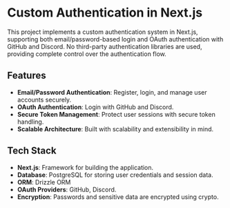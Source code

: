 # Custom Authentication in Next.js

This project implements a custom authentication system in Next.js, supporting both email/password-based login and OAuth authentication with GitHub and Discord. No third-party authentication libraries are used, providing complete control over the authentication flow.

## Features
- **Email/Password Authentication**: Register, login, and manage user accounts securely.
- **OAuth Authentication**: Login with GitHub and Discord.
- **Secure Token Management**: Protect user sessions with secure token handling.
- **Scalable Architecture**: Built with scalability and extensibility in mind.

## Tech Stack
- **Next.js**: Framework for building the application.
- **Database**: PostgreSQL for storing user credentials and session data.
- **ORM**: Drizzle ORM
- **OAuth Providers**: GitHub, Discord.
- **Encryption**: Passwords and sensitive data are encrypted using crypto.
